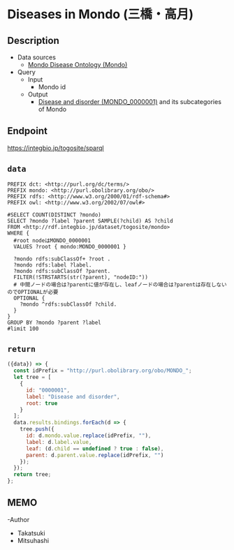 # Diseases in Mondo (三橋・高月) 

## Description

- Data sources
    -  [Mondo Disease Ontology (Mondo) ](https://mondo.monarchinitiative.org/) 
- Query
    - Input
        - Mondo id
    - Output
        -  [Disease and disorder (MONDO_0000001)](https://monarchinitiative.org/disease/MONDO:0000001) and its subcategories of Mondo

## Endpoint

https://integbio.jp/togosite/sparql

## `data`
```sparql
PREFIX dct: <http://purl.org/dc/terms/>
PREFIX mondo: <http://purl.obolibrary.org/obo/>
PREFIX rdfs: <http://www.w3.org/2000/01/rdf-schema#>
PREFIX owl: <http://www.w3.org/2002/07/owl#>

#SELECT COUNT(DISTINCT ?mondo) 
SELECT ?mondo ?label ?parent SAMPLE(?child) AS ?child
FROM <http://rdf.integbio.jp/dataset/togosite/mondo>
WHERE {
  #root nodeはMONDO_0000001
  VALUES ?root { mondo:MONDO_0000001 }
  
  ?mondo rdfs:subClassOf+ ?root .
  ?mondo rdfs:label ?label.
  ?mondo rdfs:subClassOf ?parent.
  FILTER(!STRSTARTS(str(?parent), "nodeID:"))
  # 中間ノードの場合は?parentに値が存在し、leafノードの場合は?parentは存在しないのでOPTIONALが必要
  OPTIONAL {
    ?mondo ^rdfs:subClassOf ?child.
  }
}
GROUP BY ?mondo ?parent ?label 
#limit 100
```
## `return`

```javascript
({data}) => {
  const idPrefix = "http://purl.obolibrary.org/obo/MONDO_";
  let tree = [
    {
      id: "0000001",
      label: "Disease and disorder",
      root: true
    }
  ];
  data.results.bindings.forEach(d => {
    tree.push({
      id: d.mondo.value.replace(idPrefix, ""),
      label: d.label.value,
      leaf: (d.child == undefined ? true : false),
      parent: d.parent.value.replace(idPrefix, "")
    });
  });
  return tree;
};
```

## MEMO
-Author
 - Takatsuki
 - Mitsuhashi